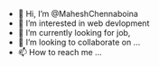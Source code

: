 - 👋 Hi, I’m @MaheshChennaboina
- 👀 I’m interested in web devlopment
- 🌱 I’m currently looking for job,
- 💞️ I’m looking to collaborate on ...
- 📫 How to reach me ...

<!---
MaheshChennaboina/MaheshChennaboina is a ✨ special ✨ repository because its `README.md` (this file) appears on your GitHub profile.
You can click the Preview link to take a look at your changes.
--->
